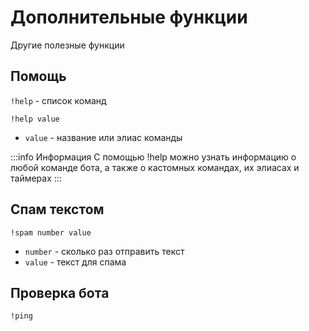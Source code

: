 # Дополнительные функции

Другие полезные функции

## Помощь
`!help` - список команд

`!help value`
- `value` - название или элиас команды

:::info Информация
С помощью !help можно узнать информацию о любой команде бота, а также о кастомных командах, их элиасах и таймерах
:::

## Спам текстом
`!spam number value`
- `number` - сколько раз отправить текст
- `value` - текст для спама

## Проверка бота
`!ping`